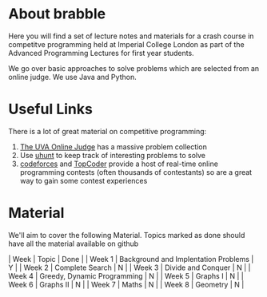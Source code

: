 About brabble
=============

Here you will find a set of lecture notes and materials for a crash
course in competitve programming held at Imperial College London as
part of the Advanced Programming Lectures for first year students.

We go over basic approaches to solve problems which are selected from
an online judge. We use Java and Python.


# Useful Links

There is a lot of great material on competitive programming:

1. [The UVA Online Judge]() has a massive problem collection
2. Use [uhunt]() to keep track of interesting problems to solve
3. [codeforces](http://codeforces.com) and
   [TopCoder](http://topcoder.com) provide a host of real-time online
   programming contests (often thousands of contestants) so are a
   great way to gain some contest experiences

# Material

We'll aim to cover the following Material. Topics marked as done
should have all the material available on github

| Week     | Topic                                 | Done |
| Week 1   | Background and Implentation Problems  | Y    |
| Week 2   | Complete Search                       | N    |
| Week 3   | Divide and Conquer                    | N    |
| Week 4   | Greedy, Dynamic Programming           | N    |
| Week 5   | Graphs I                              | N    |
| Week 6   | Graphs II                             | N    |
| Week 7   | Maths                                 | N    |
| Week 8   | Geometry                              | N    |
